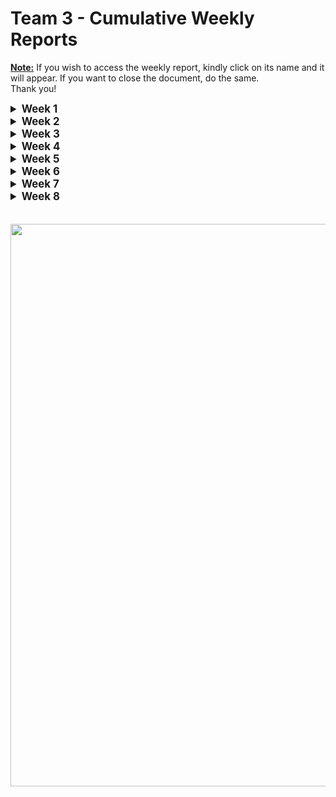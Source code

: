 # Team 3 - Cumulative Weekly Reports

**<u>Note:</u>** If you wish to access the weekly report, kindly click on its name and it will appear. If you want to close the document, do the same.  
Thank you!

<details>
<summary style="font-size:1.2em; font-weight:bold;">Week 1</summary>

## Week 1

### <u> Introduction </u>

This week starts off the beginning of the Virtual Processor project, we've received the Call For Tender on January 2nd.  

### <u> Ongoing Tasks</u>

|           Task           | Member Assigned  | Progression | End Of Week objective | Start Date |
| :----------------------: | :--------------: | :---------: | :-------------------: | :--------: |
|        Learning C        | All team members |     40%     |          50%          | 01/08/2024 |
|     Project Charter      |     Thibaud      |     10%     |          60%          | 01/12/2024 |
| Functional specification |     Quentin      |     20%     |          20%          | 01/11/2024 |
|        Test Plan         |      Arthur      |     10%     |          10%          | 01/11/2024 |

### Cheat Sheet

| Percentage | 0%                           | 0% < 10%                                                                                         | 10% < 75%                                           | 75% < 90%                       | 90% < 99%                       | 100%                           |
| ---------- | ---------------------------- | ------------------------------------------------------------------------------------------------ | --------------------------------------------------- | ------------------------------- | ------------------------------- | ------------------------------ |
| Meaning    | The task hasn't been started | The basics of the task have been begun, with no details. Could either be templates, and  details | The task progresses with a steady advancement flow. | The task is approaching review. | The task is pending for review. | The task is done and included. |

### <u>Finished Tasks</u>

|          Task           | Member Assigned | Start Date |  End Date  |
| :---------------------: | :-------------: | :--------: | :--------: |
| Github Repository setup |    Aurélien     | 01/11/2024 | 01/11/2024 |
|   1st Meeting report    |     Thibaud     | 01/10/2024 | 01/10/2024 |

### <u>Team meeting</u>

Our first team meeting was held on the 10th of January 2024.  
During this meeting, we agreed on holding at least two weekly meetings according to our project time. We agreed as well to keep at least 20 minutes of our time at the end of each day when we have a project to debrief the work done during the day and set the goals for the next days.

The first tasks have been attributed as shown before.

### <u> Week feedback</u>

This week, we decided to focus on learning the C language, however, it's clear that we are behind in terms of management documents. We need to finish the creation of various documents and get the planning of most tasks done.

The overall team feeling is great, many members feel confident with the C language, and we are already thinking about how we will build our processor and thinking about the specification of our Assembly Language.

### <u>Next week planning </u>

Next week will be ruled by our progression in the C language.
Moreover, on Wednesday the 17th of January, we will meet in project time to brainstorm about the project. Discuss more deeply the specification of our Assembly language. And the architecture of our processor.

Next week's priorities are:

* Learning C language
* Project Charter
* Task allocation document
* Assembly syntax and rules
* Processor architecture
* Functional specifications
* RACII
* Gantt

</details>

<details>
<summary style="font-size:1.2em; font-weight:bold;">Week 2</summary>

## Week 2

### <u> Introduction </u>

This week was once more ruled by leaning the C language which is necessary for this project, however we have had the time to gather during project time to discuss about various dirrections that we will take for the project.

### <u> Ongoing Tasks</u>

|           Task           | Member Assigned |  Progression   | End Of Week objective | Start Date |
| :----------------------: | :-------------: | :------------: | :-------------------: | :--------: |
|     Development WBS      |     Mathis      | Pending review |    Pending review     | 01/17/2024 |
| Technical specification  |    Aurélien     |      10%       |          10%          | 01/17/2024 |
| Functional specification |     Quentin     |      25%       |          25%          | 01/17/2024 |
|        Test Plan         |     Arthur      | No Progression |           \           | 01/11/2024 |

### Cheat Sheet

| Percentage | 0%                           | 0% < 10%                                                                                         | 10% < 75%                                           | 75% < 90%                       | 90% < 99%                       | 100%                           |
| ---------- | ---------------------------- | ------------------------------------------------------------------------------------------------ | --------------------------------------------------- | ------------------------------- | ------------------------------- | ------------------------------ |
| Meaning    | The task hasn't been started | The basics of the task have been begun, with no details. Could either be templates, and  details | The task progresses with a steady advancement flow. | The task is approaching review. | The task is pending for review. | The task is done and included. |

### <u>Finished Tasks</u>

|        Task         | Member(s) Assigned | Start Date |  End Date  |
| :-----------------: | :----------------: | :--------: | :--------: |
| Learning C Language |     Whole team     | 01/11/2024 | 01/19/2024 |
|   Project Charter   |      Thibaud       | 12/01/2024 | 01/21/2024 |

### <u>Team meeting</u>

The 17th of January 2024, we gathered for the first during project time to have a meeting about various directions to take, during the morning we have:

* Discussed the specifications of our Assembly Language,
* Broke down the different step to build our own Virtual Processor,
* Started working on the Processor's architecture by checking different architectures that already exists,
* Decided to take inspiration from different CPU, RISK-V, ARM....
* Set up our coding environment and laws of development.

* We have decided to contact the client about the various decisions that we have taken and the client seemed interesting about the directions we were taking.

### <u>Week feedback</u>

This week didn't mark any great advancement document writing wise, but gathering to take all these decisions was necessary. We are sure to all have the same scope for the project. We still have yet to decide all the specifications for the project, but this will be done shortly.

### <u>Next week planning </u>

* Initial meeting on monday the 22nd.
* Functional specification near finalization
* Functional specification review, if finished.
* Project Charter publishing.
* Advencing on Technical specifications. (25% of completion)
* Advencing on Test plan. (20% completion)
* Discuss the last details.
* Beginning of vCPU development.

</details>

<details>
<summary style="font-size:1.2em; font-weight:bold;">Week 3</summary>

## Week 3

### <u> Introduction </u>

Third week of the Virtual Processor project, for ALGOSUP. This week was ruled by great progress made on the project. The Functional Specification document is due next week so most of the work has to be done on the document, moreover, various other tasks have been done during the week, so let's deal with that.

### <u> Ongoing Tasks</u>

|           Task            | Member Assigned | Progression | End Of Week objective | Start Date |
| :-----------------------: | :-------------: | :---------: | :-------------------: | :--------: |
|  Technical specification  |    Aurélien     |     50%     |          25%          | 01/17/2024 |
| Functional specification  |     Quentin     |     70%     |          80%          | 01/17/2024 |
|         Test Plan         |     Arthur      |     25%     |          20%          | 01/11/2024 |
| Creation of the processor |      Malo       |     40%     |          30%          | 01/24/2024 |
| Creation of the assembler |     Mathis      |     50%     |          30%          | 01/24/2024 |
|   Update of weekly KPIs   |     Thibaud     |     80%     |          90%          | 01/26/2024 |

### Cheat Sheet

| Percentage | 0%                           | 0% < 10%                                                                                         | 10% < 75%                                           | 75% < 90%                       | 90% < 99%                       | 100%                           |
| ---------- | ---------------------------- | ------------------------------------------------------------------------------------------------ | --------------------------------------------------- | ------------------------------- | ------------------------------- | ------------------------------ |
| Meaning    | The task hasn't been started | The basics of the task have been begun, with no details. Could either be templates, and  details | The task progresses with a steady advancement flow. | The task is approaching review. | The task is pending for review. | The task is done and included. |

<br>

### <u>Finished Tasks</u>

|                 Task                  | Member(s) Assigned | Start Date |  End Date  |
| :-----------------------------------: | :----------------: | :--------: | :--------: |
|            Development WBS            |       Mathis       | 01/17/2024 | 01/23/2024 |
| Defining Last Details Of The Assembly |     Whole Team     | 01/22/2024 | 01/23/2024 |
|    Described the Interpreter goal     |        Malo        | 01/22/2024 | 01/22/2024 |
|       Risk Mitigation Document        |      Thibaud       | 01/24/2024 | 01/25/2024 |
|          KPI Initialization           |      Thibaud       | 01/24/2024 | 01/26/2024 |
|          1st assembly files           |   Malo & Mathis    | 01/25/2024 | 01/25/2024 |
|      Creation of personas - Func      |       Mathis       | 01/26/2024 | 01/26/2024 |

### <u>Team meeting</u>

During the week, we had one meeting on Monday the 22nd of January, during this meeting, we discussed the last details to decide on concerning our assembly language.  
We've discussed the upcoming tasks and how we would dispatch them to the team.
Many technical decisions have been made amongst the team, which will be described in the functional and technical specifications.  
Moreover, we've discussed the various KPIs that would be set, here's a link to the KPIs: [Link](https://docs.google.com/spreadsheets/d/1_e3KZmQ_rL7N9RfHELOPWwakPeHL5rIRIHAhU5QM1bc/edit#gid=704615476)  
On Friday the 26th, we made a meeting to debrief the whole week, we have determined the tasks that need to be done urgently for next week. Some members have to be working on the weekend to finalize the function specifications document. Meaning that a meeting is necessary on Monday the 29th to discuss the progress made on the document.

### <u>Week feedback</u>

This week marks huge progress document-wise, however, we didn't reach the expectations on the Functional Specifications document, meaning that we will have to work thoroughly on it on Monday and Tuesday.
Despite that, the team is content with the current state of the project, they like the way the team is managed, the ambiance is joyful and we are determined to keep on going on the project to handle a great product at the end of the project. Everything is going smoothly, even if we have to speed up on some tasks.

### <u>Next week planning </u>

* Finish the functional specification.
* Review the functional specification.
* Provide the document to the client.
* Keep on with the development of the processor.
* Keep on with the development of the assembly.
* Great progress concerning the technical specifications - Which needs to be nearly reviewable. (80% of completion)
* Progress concerning the Test Plan. (50% of completion)
* Meetings on Monday and Friday.

For a more detailed breakdown, please refer to the Gant chart: [Link](https://github.com/orgs/algosup/projects/20/views/4)

</details>

<details>
<summary style="font-size:1.2em; font-weight:bold;">Week 4</summary>

## Week 4

</details>

<details>
<summary style="font-size:1.2em; font-weight:bold;">Week 5</summary>

## Week 5

</details>

<details>
<summary style="font-size:1.2em; font-weight:bold;">Week 6</summary>

## Week 6

</details>

<details>
<summary style="font-size:1.2em; font-weight:bold;">Week 7</summary>

## Week 7

</details>

<details>
<summary style="font-size:1.2em; font-weight:bold;">Week 8</summary>

## Week 8

</details>

<br>
<br>

<img src="https://www.jeanphilippegrasse.com/wp-content/uploads/2023/04/ALGOSUP.png" width="900">